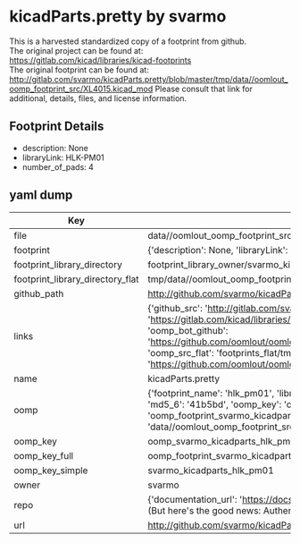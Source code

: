# kicadParts.pretty by svarmo  
This is a harvested standardized copy of a footprint from github.  
The original project can be found at:  
https://gitlab.com/kicad/libraries/kicad-footprints  
The original footprint can be found at:
http://gitlab.com/svarmo/kicadParts.pretty/blob/master/tmp/data//oomlout_oomp_footprint_src/XL4015.kicad_mod
Please consult that link for additional, details, files, and license information.  
## Footprint Details
* description: None  
* libraryLink: HLK-PM01  
* number_of_pads: 4  
## yaml dump  
| Key | Value |  
| --- | --- |  
| file | data//oomlout_oomp_footprint_src/kicadParts.pretty/HLK-PM01.kicad_mod |  
| footprint | {'description': None, 'libraryLink': 'HLK-PM01', 'number_of_pads': 4} |  
| footprint_library_directory | footprint_library_owner/svarmo_kicadParts.pretty |  
| footprint_library_directory_flat | tmp/data//oomlout_oomp_footprint_src/footprints_flat/svarmo_kicadparts_hlk_pm01/working |  
| github_path | http://github.com/svarmo/kicadParts.pretty/blob/master/tmp/data//oomlout_oomp_footprint_src/HLK-PM01.kicad_mod |  
| links | {'github_src': 'http://gitlab.com/svarmo/kicadParts.pretty/blob/master/tmp/data//oomlout_oomp_footprint_src/XL4015.kicad_mod', 'github_src_repo': 'https://gitlab.com/kicad/libraries/kicad-footprints', 'oomp_bot': 'tmp/data//oomlout_oomp_footprint_src/footprints/svarmo_kicadparts_hlk_pm01/working', 'oomp_bot_github': 'https://github.com/oomlout/oomlout_oomp_footprint_bot/tree/main/tmp/data//oomlout_oomp_footprint_src/footprints/svarmo_kicadparts_hlk_pm01/working', 'oomp_src_flat': 'footprints_flat/tmp/data//oomlout_oomp_footprint_src/footprints_flat/svarmo_kicadparts_hlk_pm01/working', 'oomp_src_flat_github': 'https://github.com/oomlout/oomlout_oomp_footprint_src/tree/main/tmp/data//oomlout_oomp_footprint_src/footprints_flat/svarmo_kicadparts_hlk_pm01/working'} |  
| name | kicadParts.pretty |  
| oomp | {'footprint_name': 'hlk_pm01', 'library_name': 'kicadparts', 'md5': '41b5bde7b982047e1bfdd6518ec472ce', 'md5_10': '41b5bde7b9', 'md5_5': '41b5b', 'md5_6': '41b5bd', 'oomp_key': 'oomp_svarmo_kicadparts_hlk_pm01', 'oomp_key_extra': 'oomp_footprint_svarmo_kicadparts_hlk_pm01', 'oomp_key_full': 'oomp_footprint_svarmo_kicadparts_hlk_pm01_41b5bd', 'oomp_key_simple': 'svarmo_kicadparts_hlk_pm01', 'original_filename': 'data//oomlout_oomp_footprint_src/kicadParts.pretty/HLK-PM01.kicad_mod', 'owner_name': 'svarmo'} |  
| oomp_key | oomp_svarmo_kicadparts_hlk_pm01 |  
| oomp_key_full | oomp_footprint_svarmo_kicadparts_hlk_pm01 |  
| oomp_key_simple | svarmo_kicadparts_hlk_pm01 |  
| owner | svarmo |  
| repo | {'documentation_url': 'https://docs.github.com/rest/overview/resources-in-the-rest-api#rate-limiting', 'message': "API rate limit exceeded for 84.66.142.224. (But here's the good news: Authenticated requests get a higher rate limit. Check out the documentation for more details.)"} |  
| url | http://github.com/svarmo/kicadParts.pretty |  

